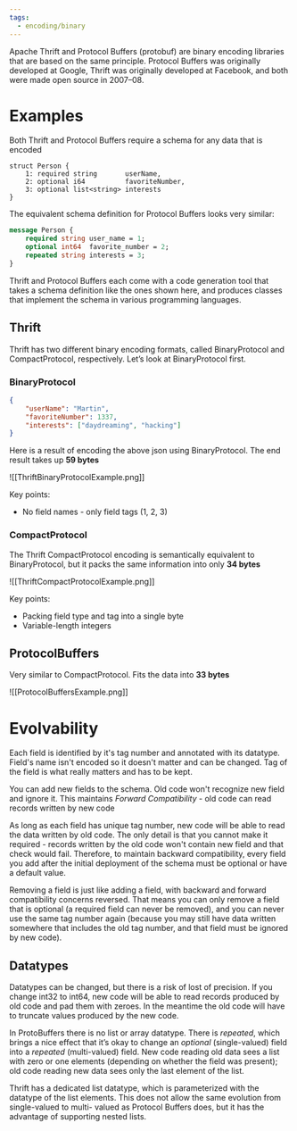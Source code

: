 ```yaml
---
tags:
  - encoding/binary
---
```

Apache Thrift and Protocol Buffers (protobuf) are binary encoding libraries
that are based on the same principle. Protocol Buffers was originally developed at
Google, Thrift was originally developed at Facebook, and both were made open
source in 2007–08.

# Examples

Both Thrift and Protocol Buffers require a schema for any data that is encoded

```Thrift
struct Person {
	1: required string       userName,
	2: optional i64          favoriteNumber,
	3: optional list<string> interests
}
```

The equivalent schema definition for Protocol Buffers looks very similar:

```protobuf
message Person {
	required string user_name = 1;
	optional int64  favorite_number = 2;
	repeated string interests = 3;
}
```

Thrift and Protocol Buffers each come with a code generation tool that takes a schema definition like the ones shown here, and produces classes that implement the schema in various programming languages.

## Thrift

Thrift has two different binary encoding formats, called BinaryProtocol and CompactProtocol, respectively. Let’s look at BinaryProtocol first.

### BinaryProtocol

```json
{
	"userName": "Martin",
	"favoriteNumber": 1337,
	"interests": ["daydreaming", "hacking"]
}
```
Here is a result of encoding the above json using BinaryProtocol. The end result takes up **59 bytes**

![[ThriftBinaryProtocolExample.png]]

Key points:
- No field names - only field tags (1, 2, 3)

### CompactProtocol

The Thrift CompactProtocol encoding is semantically equivalent to BinaryProtocol,
but it packs the same information into only **34 bytes**

![[ThriftCompactProtocolExample.png]]

Key points:
- Packing field type and tag into a single byte
- Variable-length integers

## ProtocolBuffers 

Very similar to CompactProtocol. Fits the data into **33 bytes**

![[ProtocolBuffersExample.png]]

# Evolvability

Each field is identified by it's tag number and annotated with its datatype. Field's name isn't encoded so it doesn't matter and can be changed. Tag of the field is what really matters and has to be kept.

You can add new fields to the schema. Old code won't recognize new field and ignore it. This maintains *Forward Compatibility* - old code can read records written by new code

As long as each field has unique tag number, new code will be able to read the data written by old code. The only detail is that you cannot make it required - records written by the old code won't contain new field and that check would fail. Therefore, to maintain backward compatibility, every field you add after the initial deployment of the schema must be optional or have a default value.

Removing a field is just like adding a field, with backward and forward compatibility concerns reversed. That means you can only remove a field that is optional (a required field can never be removed), and you can never use the same tag number again (because you may still have data written somewhere that includes the old tag number, and that field must be ignored by new code).

## Datatypes

Datatypes can be changed, but there is a risk of lost of precision. 
If you change int32 to int64, new code will be able to read records produced by old code and pad them with zeroes. In the meantime the old code will have to truncate values produced by the new code.

In ProtoBuffers there is no list or array datatype. There is *repeated*, which brings a nice effect that it’s okay to change an *optional* (single-valued) field into a *repeated* (multi-valued) field. New code reading old data sees a list with zero or one elements (depending on whether the field was present); old code reading new data sees only the last element of the list.

Thrift has a dedicated list datatype, which is parameterized with the datatype of the
list elements. This does not allow the same evolution from single-valued to multi-
valued as Protocol Buffers does, but it has the advantage of supporting nested lists.